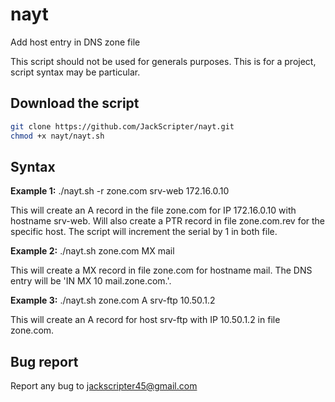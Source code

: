 # nayt
Add host entry in DNS zone file

This script should not be used for generals purposes. This is for a project, script syntax may be particular.

Download the script
-
```sh
git clone https://github.com/JackScripter/nayt.git
chmod +x nayt/nayt.sh
```
Syntax
-
**Example 1:** ./nayt.sh -r zone.com srv-web 172.16.0.10

This will create an A record in the file zone.com for IP 172.16.0.10 with hostname srv-web. Will also create a PTR record in file zone.com.rev for the specific host. The script will increment the serial by 1 in both file.

**Example 2:** ./nayt.sh zone.com MX mail

This will create a MX record in file zone.com for hostname mail. The DNS entry will be 'IN  MX  10  mail.zone.com.'.

**Example 3:** ./nayt.sh zone.com A srv-ftp 10.50.1.2

This will create an A record for host srv-ftp with IP 10.50.1.2 in file zone.com.


Bug report
-
Report any bug to jackscripter45@gmail.com
